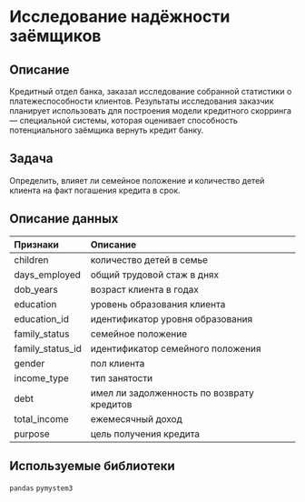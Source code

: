 # Исследование надёжности заёмщиков

## Описание 
Кредитный отдел банка, заказал исследование собранной статистики о платежеспособности клиентов. Результаты исследования заказчик планирует использовать для построения модели кредитного скорринга — специальной системы, которая оценивает способность потенциального заёмщика вернуть кредит банку. 

## Задача
Определить, влияет ли семейное положение и количество детей клиента на факт погашения кредита в срок. 

## Описание данных
| Признаки         | Описание                                   |
| :--------------- | :----------------------------------------- |
| children         | количество детей в семье                   |
| days_employed    | общий трудовой стаж в днях                 |
| dob_years        | возраст клиента в годах                    |
| education        | уровень образования клиента                |
| education_id     | идентификатор уровня образования           |
| family_status    | семейное положение                         |
| family_status_id | идентификатор семейного положения          |
| gender           | пол клиента                                |
| income_type      | тип занятости                              |
| debt             | имел ли задолженность по возврату кредитов |
| total_income     | ежемесячный доход                          |
| purpose          | цель получения кредита                     |

## Используемые библиотеки
`pandas` `pymystem3`
